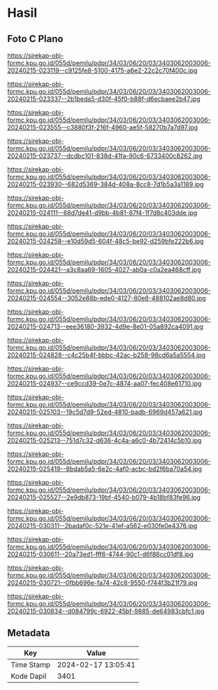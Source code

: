 # Hasil

## Foto C Plano

https://sirekap-obj-formc.kpu.go.id/055d/pemilu/pdpr/34/03/06/20/03/3403062003006-20240215-023119--c9125fe8-5100-4175-a6e2-22c2c70f400c.jpg

https://sirekap-obj-formc.kpu.go.id/055d/pemilu/pdpr/34/03/06/20/03/3403062003006-20240215-023337--2b1beda5-d30f-45f0-b88f-d6ecbaee2b47.jpg

https://sirekap-obj-formc.kpu.go.id/055d/pemilu/pdpr/34/03/06/20/03/3403062003006-20240215-023555--c3880f3f-216f-4960-ae5f-58270b7a7d97.jpg

https://sirekap-obj-formc.kpu.go.id/055d/pemilu/pdpr/34/03/06/20/03/3403062003006-20240215-023737--dcdbc101-838d-41fa-90c6-6733400c8262.jpg

https://sirekap-obj-formc.kpu.go.id/055d/pemilu/pdpr/34/03/06/20/03/3403062003006-20240215-023930--682d5369-384d-408a-8cc8-7d1b5a3a1189.jpg

https://sirekap-obj-formc.kpu.go.id/055d/pemilu/pdpr/34/03/06/20/03/3403062003006-20240215-024111--68d7de41-d9bb-4b81-87f4-1f7d8c403dde.jpg

https://sirekap-obj-formc.kpu.go.id/055d/pemilu/pdpr/34/03/06/20/03/3403062003006-20240215-024258--e10d59d5-604f-48c5-be92-d259bfe222b6.jpg

https://sirekap-obj-formc.kpu.go.id/055d/pemilu/pdpr/34/03/06/20/03/3403062003006-20240215-024421--a3c8aa69-1605-4027-ab0a-c0a2ea468cff.jpg

https://sirekap-obj-formc.kpu.go.id/055d/pemilu/pdpr/34/03/06/20/03/3403062003006-20240215-024554--3052e88b-ede0-4127-80e8-488102ae8d80.jpg

https://sirekap-obj-formc.kpu.go.id/055d/pemilu/pdpr/34/03/06/20/03/3403062003006-20240215-024713--eee36180-3932-4d9e-8e01-05a892ca4091.jpg

https://sirekap-obj-formc.kpu.go.id/055d/pemilu/pdpr/34/03/06/20/03/3403062003006-20240215-024828--c4c25b4f-bbbc-42ac-b258-98cd6a5a5554.jpg

https://sirekap-obj-formc.kpu.go.id/055d/pemilu/pdpr/34/03/06/20/03/3403062003006-20240215-024937--ce9ccd39-0e7c-4874-aa07-fec408e61710.jpg

https://sirekap-obj-formc.kpu.go.id/055d/pemilu/pdpr/34/03/06/20/03/3403062003006-20240215-025103--19c5d7d9-52ed-4810-badb-6969d457a621.jpg

https://sirekap-obj-formc.kpu.go.id/055d/pemilu/pdpr/34/03/06/20/03/3403062003006-20240215-025213--751d7c32-d636-4c4a-a6c0-4b72414c5b10.jpg

https://sirekap-obj-formc.kpu.go.id/055d/pemilu/pdpr/34/03/06/20/03/3403062003006-20240215-025419--8bdab5a5-6e2c-4af0-acbc-bd2f6ba70a54.jpg

https://sirekap-obj-formc.kpu.go.id/055d/pemilu/pdpr/34/03/06/20/03/3403062003006-20240215-025527--2e9db873-19bf-4540-b079-4b18bf83fe96.jpg

https://sirekap-obj-formc.kpu.go.id/055d/pemilu/pdpr/34/03/06/20/03/3403062003006-20240215-030311--2badaf0c-521e-41ef-a562-e030fe0e4376.jpg

https://sirekap-obj-formc.kpu.go.id/055d/pemilu/pdpr/34/03/06/20/03/3403062003006-20240215-030611--20a73ed1-fff6-4744-90c1-d6f86cc01df8.jpg

https://sirekap-obj-formc.kpu.go.id/055d/pemilu/pdpr/34/03/06/20/03/3403062003006-20240215-030721--0fbb696e-fa74-42c8-9550-f744f3b21f79.jpg

https://sirekap-obj-formc.kpu.go.id/055d/pemilu/pdpr/34/03/06/20/03/3403062003006-20240215-030834--d084799c-6922-45bf-9885-de64983cbfc1.jpg


## Metadata

| Key        | Value               |
| ---------- | ------------------- |
| Time Stamp | 2024-02-17 13:05:41 |
| Kode Dapil | 3401                |



